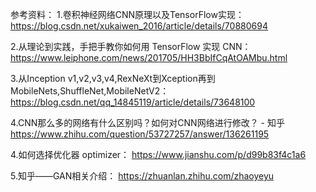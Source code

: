参考资料：
1.卷积神经网络CNN原理以及TensorFlow实现：
https://blog.csdn.net/xukaiwen_2016/article/details/70880694

2.从理论到实践，手把手教你如何用 TensorFlow 实现 CNN：
https://www.leiphone.com/news/201705/HH3BbIfCqAtOAMbu.html

3.从Inception v1,v2,v3,v4,RexNeXt到Xception再到MobileNets,ShuffleNet,MobileNetV2：
https://blog.csdn.net/qq_14845119/article/details/73648100

4.CNN那么多的网络有什么区别吗？如何对CNN网络进行修改？ - 知乎
https://www.zhihu.com/question/53727257/answer/136261195

4.如何选择优化器 optimizer：
https://www.jianshu.com/p/d99b83f4c1a6

5.知乎——GAN相关介绍：
https://zhuanlan.zhihu.com/zhaoyeyu